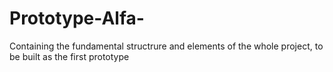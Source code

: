 Prototype-Alfa-
===============

Containing the fundamental structrure and elements of the whole project, to be built as the first prototype
